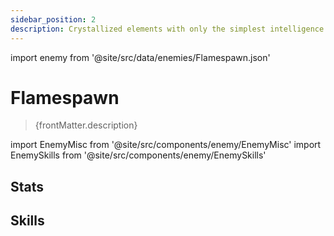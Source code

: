 ```yaml
---
sidebar_position: 2
description: Crystallized elements with only the simplest intelligence. It drifts in the Fragmentum in the form of a bird emitting intense heat, burning everything in its path.
---
```


import enemy from '@site/src/data/enemies/Flamespawn.json'

# Flamespawn
<blockquote>{frontMatter.description}</blockquote>

import EnemyMisc from '@site/src/components/enemy/EnemyMisc'
import EnemySkills from '@site/src/components/enemy/EnemySkills'

## Stats

<EnemyMisc enemy={enemy} variant={0} />

## Skills

<EnemySkills enemy={enemy} variant={0} />
